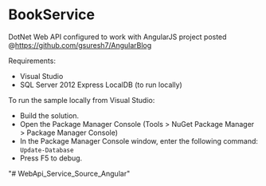 BookService
===========

DotNet Web API configured to work with AngularJS project posted @https://github.com/gsuresh7/AngularBlog

Requirements:

- Visual Studio
- SQL Server 2012 Express LocalDB (to run locally)

To run the sample locally from Visual Studio:

- Build the solution.
- Open the Package Manager Console (Tools > NuGet Package Manager > Package Manager Console)
- In the Package Manager Console window, enter the following command: `Update-Database`
- Press F5 to debug.



"# WebApi_Service_Source_Angular" 
